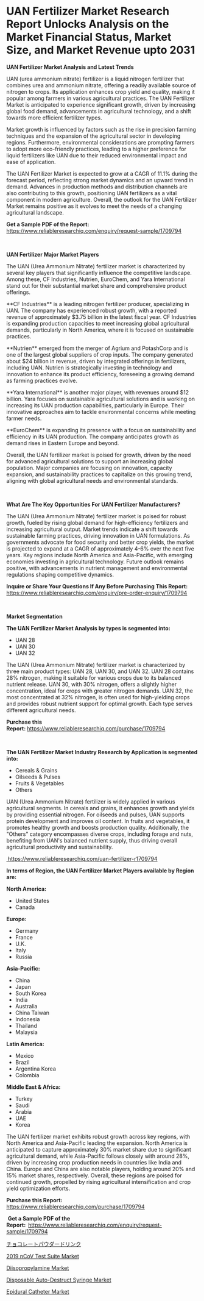 <p><h1>UAN Fertilizer Market Research Report Unlocks Analysis on the Market Financial Status, Market Size, and Market Revenue upto 2031</h1></p><p><strong>UAN Fertilizer Market Analysis and Latest Trends</strong></p>
<p><p>UAN (urea ammonium nitrate) fertilizer is a liquid nitrogen fertilizer that combines urea and ammonium nitrate, offering a readily available source of nitrogen to crops. Its application enhances crop yield and quality, making it popular among farmers in various agricultural practices. The UAN Fertilizer Market is anticipated to experience significant growth, driven by increasing global food demand, advancements in agricultural technology, and a shift towards more efficient fertilizer types.</p><p>Market growth is influenced by factors such as the rise in precision farming techniques and the expansion of the agricultural sector in developing regions. Furthermore, environmental considerations are prompting farmers to adopt more eco-friendly practices, leading to a higher preference for liquid fertilizers like UAN due to their reduced environmental impact and ease of application.</p><p>The UAN Fertilizer Market is expected to grow at a CAGR of 11.1% during the forecast period, reflecting strong market dynamics and an upward trend in demand. Advances in production methods and distribution channels are also contributing to this growth, positioning UAN fertilizers as a vital component in modern agriculture. Overall, the outlook for the UAN Fertilizer Market remains positive as it evolves to meet the needs of a changing agricultural landscape.</p></p>
<p><strong>Get a Sample PDF of the Report:&nbsp;</strong> <a href="https://www.reliableresearchiq.com/enquiry/request-sample/1709794?utm_campaign=101&utm_medium=2&utm_source=Github&utm_content=ia&utm_term=11112024&utm_id=uan-fertilizer">https://www.reliableresearchiq.com/enquiry/request-sample/1709794</a></p>
<p>&nbsp;</p>
<p><strong>UAN Fertilizer Major Market Players</strong></p>
<p><p>The UAN (Urea Ammonium Nitrate) fertilizer market is characterized by several key players that significantly influence the competitive landscape. Among these, CF Industries, Nutrien, EuroChem, and Yara International stand out for their substantial market share and comprehensive product offerings.</p><p>**CF Industries** is a leading nitrogen fertilizer producer, specializing in UAN. The company has experienced robust growth, with a reported revenue of approximately $3.75 billion in the latest fiscal year. CF Industries is expanding production capacities to meet increasing global agricultural demands, particularly in North America, where it is focused on sustainable practices.</p><p>**Nutrien** emerged from the merger of Agrium and PotashCorp and is one of the largest global suppliers of crop inputs. The company generated about $24 billion in revenue, driven by integrated offerings in fertilizers, including UAN. Nutrien is strategically investing in technology and innovation to enhance its product efficiency, foreseeing a growing demand as farming practices evolve.</p><p>**Yara International** is another major player, with revenues around $12 billion. Yara focuses on sustainable agricultural solutions and is working on increasing its UAN production capabilities, particularly in Europe. Their innovative approaches aim to tackle environmental concerns while meeting farmer needs.</p><p>**EuroChem** is expanding its presence with a focus on sustainability and efficiency in its UAN production. The company anticipates growth as demand rises in Eastern Europe and beyond.</p><p>Overall, the UAN fertilizer market is poised for growth, driven by the need for advanced agricultural solutions to support an increasing global population. Major companies are focusing on innovation, capacity expansion, and sustainability practices to capitalize on this growing trend, aligning with global agricultural needs and environmental standards.</p></p>
<p>&nbsp;</p>
<p><strong>What Are The Key Opportunities For UAN Fertilizer Manufacturers?</strong></p>
<p><p>The UAN (Urea Ammonium Nitrate) fertilizer market is poised for robust growth, fueled by rising global demand for high-efficiency fertilizers and increasing agricultural output. Market trends indicate a shift towards sustainable farming practices, driving innovation in UAN formulations. As governments advocate for food security and better crop yields, the market is projected to expand at a CAGR of approximately 4-6% over the next five years. Key regions include North America and Asia-Pacific, with emerging economies investing in agricultural technology. Future outlook remains positive, with advancements in nutrient management and environmental regulations shaping competitive dynamics.</p></p>
<p><strong>Inquire or Share Your Questions If Any Before Purchasing This Report:</strong> <a href="https://www.reliableresearchiq.com/enquiry/pre-order-enquiry/1709794?utm_campaign=101&utm_medium=2&utm_source=Github&utm_content=ia&utm_term=11112024&utm_id=uan-fertilizer">https://www.reliableresearchiq.com/enquiry/pre-order-enquiry/1709794</a></p>
<p>&nbsp;</p>
<p><strong>Market Segmentation</strong></p>
<p><strong>The UAN Fertilizer Market Analysis by types is segmented into:</strong></p>
<p><ul><li>UAN 28</li><li>UAN 30</li><li>UAN 32</li></ul></p>
<p><p>The UAN (Urea Ammonium Nitrate) fertilizer market is characterized by three main product types: UAN 28, UAN 30, and UAN 32. UAN 28 contains 28% nitrogen, making it suitable for various crops due to its balanced nutrient release. UAN 30, with 30% nitrogen, offers a slightly higher concentration, ideal for crops with greater nitrogen demands. UAN 32, the most concentrated at 32% nitrogen, is often used for high-yielding crops and provides robust nutrient support for optimal growth. Each type serves different agricultural needs.</p></p>
<p><strong>Purchase this Report:&nbsp;</strong><a href="https://www.reliableresearchiq.com/purchase/1709794?utm_campaign=101&utm_medium=2&utm_source=Github&utm_content=ia&utm_term=11112024&utm_id=uan-fertilizer">https://www.reliableresearchiq.com/purchase/1709794</a></p>
<p>&nbsp;</p>
<p><strong>The UAN Fertilizer Market Industry Research by Application is segmented into:</strong></p>
<p><ul><li>Cereals & Grains</li><li>Oilseeds & Pulses</li><li>Fruits & Vegetables</li><li>Others</li></ul></p>
<p><p>UAN (Urea Ammonium Nitrate) fertilizer is widely applied in various agricultural segments. In cereals and grains, it enhances growth and yields by providing essential nitrogen. For oilseeds and pulses, UAN supports protein development and improves oil content. In fruits and vegetables, it promotes healthy growth and boosts production quality. Additionally, the "Others" category encompasses diverse crops, including forage and nuts, benefiting from UAN's balanced nutrient supply, thus driving overall agricultural productivity and sustainability.</p></p>
<p><a href="https://www.reliableresearchiq.com/uan-fertilizer-r1709794?utm_campaign=101&utm_medium=2&utm_source=Github&utm_content=ia&utm_term=11112024&utm_id=uan-fertilizer">&nbsp;https://www.reliableresearchiq.com/uan-fertilizer-r1709794</a></p>
<p><strong>In terms of Region, the UAN Fertilizer Market Players available by Region are:</strong></p>
<p>
    <p> <strong> North America: </strong>
        <ul>
            <li>United States</li>
            <li>Canada</li>
        </ul>
        </p> 
    <p> <strong> Europe: </strong>
        <ul>
            <li>Germany</li>
            <li>France</li>
            <li>U.K.</li>
            <li>Italy</li>
            <li>Russia</li>
        </ul>
        </p> 
    <p> <strong> Asia-Pacific: </strong>
        <ul>
            <li>China</li>
            <li>Japan</li>
            <li>South Korea</li>
            <li>India</li>
            <li>Australia</li>
            <li>China Taiwan</li>
            <li>Indonesia</li>
            <li>Thailand</li>
            <li>Malaysia</li>
        </ul>
        </p> 
    <p> <strong> Latin America: </strong>
        <ul>
            <li>Mexico</li>
            <li>Brazil</li>
            <li>Argentina Korea</li>
            <li>Colombia</li>
        </ul>
        </p> 
    <p> <strong> Middle East & Africa: </strong>
        <ul>
            <li>Turkey</li>
            <li>Saudi</li>
            <li>Arabia</li>
            <li>UAE</li>
            <li>Korea</li>
        </ul>
    </p>
    </p>
<p><p>The UAN fertilizer market exhibits robust growth across key regions, with North America and Asia-Pacific leading the expansion. North America is anticipated to capture approximately 30% market share due to significant agricultural demand, while Asia-Pacific follows closely with around 28%, driven by increasing crop production needs in countries like India and China. Europe and China are also notable players, holding around 20% and 15% market shares, respectively. Overall, these regions are poised for continued growth, propelled by rising agricultural intensification and crop yield optimization efforts.</p></p>
<p><strong>Purchase this Report: </strong><a href="https://www.reliableresearchiq.com/purchase/1709794?utm_campaign=101&utm_medium=2&utm_source=Github&utm_content=ia&utm_term=11112024&utm_id=uan-fertilizer">https://www.reliableresearchiq.com/purchase/1709794</a></p>
<p>&nbsp;<strong>Get a Sample PDF of the Report:&nbsp;&nbsp;</strong><a href="https://www.reliableresearchiq.com/enquiry/request-sample/1709794?utm_campaign=101&utm_medium=2&utm_source=Github&utm_content=ia&utm_term=11112024&utm_id=uan-fertilizer">https://www.reliableresearchiq.com/enquiry/request-sample/1709794</a></p>
<p><strong></strong></p>
<p><p><a href="https://github.com/lababdou/Market-Research-Report-List-6/blob/main/596214623279.md?utm_campaign=101&utm_medium=2&utm_source=Github&utm_content=ia&utm_term=11112024&utm_id=uan-fertilizer">チョコレートパウダードリンク</a></p><p><a href="https://issuu.com/reportprime-2/docs/2019-ncov-test-suite-market-size-20_de8e49686c7009?utm_campaign=101&utm_medium=2&utm_source=Github&utm_content=ia&utm_term=11112024&utm_id=uan-fertilizer">2019 nCoV Test Suite Market</a></p><p><a href="https://github.com/ellenqyqdyches/Market-Research-Report-List-1/blob/main/diisopropylamine-market.md?utm_campaign=101&utm_medium=2&utm_source=Github&utm_content=ia&utm_term=11112024&utm_id=uan-fertilizer">Diisopropylamine Market</a></p><p><a href="https://www.linkedin.com/pulse/disposable-auto-destruct-syringe-market-opportunities-emerging-nytbf?utm_campaign=101&utm_medium=2&utm_source=Github&utm_content=ia&utm_term=11112024&utm_id=uan-fertilizer">Disposable Auto-Destruct Syringe Market</a></p><p><a href="https://www.linkedin.com/pulse/epidural-catheter-market-global-regional-analysis-focus-region-vyltf?utm_campaign=101&utm_medium=2&utm_source=Github&utm_content=ia&utm_term=11112024&utm_id=uan-fertilizer">Epidural Catheter Market</a></p></p>